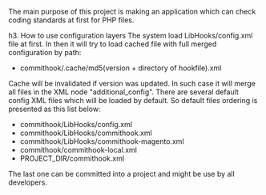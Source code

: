 The main purpose of this project is making an application which can check coding standards at first for PHP files.

h3. How to use configuration layers
The system load LibHooks/config.xml file at first. In then it will try to load cached file with full merged configuration by path:
- commithook/.cache/md5(version + directory of hookfile).xml

Cache will be invalidated if version was updated. In such case it will merge all files in the XML node "additional_config". There are several default config XML files which will be loaded by default. So default files ordering is presented as this list below:
- commithook/LibHooks/config.xml
- commithook/LibHooks/commithook.xml
- commithook/LibHooks/commithook-magento.xml
- commithook/commithook-local.xml
- PROJECT_DIR/commithook.xml

The last one can be committed into a project and might be use by all developers. 
